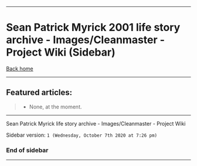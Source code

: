 
***

# Sean Patrick Myrick 2001 life story archive - Images/Cleanmaster - Project Wiki (Sidebar)

[Back home](https://github.com/seanpm2001/SeansLifeArchive_Images_Cleanmaster/wiki/)

***

## Featured articles:

> * None, at the moment.

***

Sean Patrick Myrick life story archive - Images/Cleanmaster - Project Wiki

Sidebar version: `1 (Wednesday, October 7th 2020 at 7:26 pm)`

### End of sidebar

***
